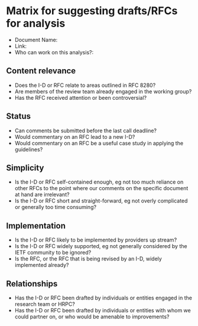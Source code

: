 # Matrix for suggesting drafts/RFCs for analysis

- Document Name: 
- Link: 
- Who can work on this analysis?: 


## Content relevance
- Does the I-D or RFC relate to areas outlined in RFC 8280?
- Are members of the review team already engaged in the working group?
- Has the RFC received attention or been controversial?

## Status
- Can comments be submitted before the last call deadline?
- Would commentary on an RFC lead to a new I-D?
- Would commentary on an RFC be a useful case study in applying the
guidelines?

## Simplicity
- Is the I-D or RFC self-contained enough, eg not too much reliance on
other RFCs to the point where our comments on the specific document at
hand are irrelevant?
- Is the I-D or RFC short and straight-forward, eg not overly
complicated or generally too time consuming?

## Implementation
- Is the I-D or RFC likely to be implemented by providers up stream?
- Is the I-D or RFC widely supported, eg not generally considered by
the IETF community to be ignored?
- Is the RFC, or the RFC that is being revised by an I-D, widely
implemented already?

## Relationships
- Has the I-D or RFC been drafted by individuals or entities engaged
in the research team or HRPC?
- Has the I-D or RFC been drafted by individuals or entities with whom
we could partner on, or who would be amenable to improvements?